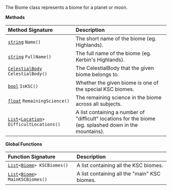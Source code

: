 The Biome class represents a biome for a planet or moon.

**Methods**

| Method Signature | Description |
| :--- | :--- |
| [`string`](String-Type) `Name()` | The short name of the biome (eg. Highlands). |
| [`string`](String-Type) `FullName()` | The full name of the biome (eg. Kerbin's Highlands). |
| [`CelestialBody`](CelestialBody-Type) `CelestialBody()` | The CelestialBody that the given biome belongs to. |
| [`bool`](Boolean-Type) `IsKSC()` | Whether the given biome is one of the special KSC biomes. |
| [`float`](Numeric-Type) `RemainingScience()` | The remaining science in the biome across all subjects. |
| [`List`](List-Type)`<`[`Location`](Location-Type)`> DifficultLocations()` | A list containing a number of "difficult" locations for the biome (eg. splashed down in the mountains). |

**Global Functions**

| Function Signature| Description |
| :--- | :--- |
| [`List`](List-Type)`<`[`Biome`](Biome-Type)`> KSCBiomes()` | A list containing all the KSC biomes. |
| [`List`](List-Type)`<`[`Biome`](Biome-Type)`> MainKSCBiomes()` | A list containing all the "main" KSC biomes. |
